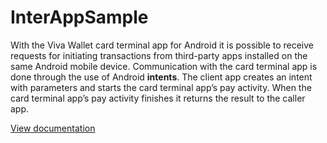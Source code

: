 # InterAppSample

With the Viva Wallet card terminal app for Android it is possible to receive requests for initiating transactions from third-party apps installed on the same Android mobile device. Communication with the card terminal app is done through the use of Android **intents**. The client app creates an intent with parameters and starts the card terminal app’s pay activity. When the card terminal app’s pay activity finishes it returns the result to the caller app.

[View documentation](https://developer.vivawallet.com/pos-api-integration/pos-terminal-app/)
